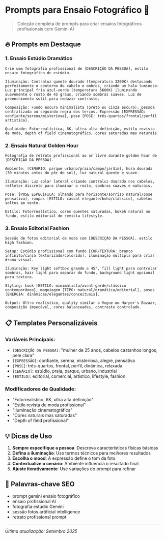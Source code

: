 # Prompts para Ensaio Fotográfico 📸

> Coleção completa de prompts para criar ensaios fotográficos profissionais com Gemini AI

## 🔥 Prompts em Destaque

### 1. Ensaio Estúdio Dramático
```
Crie uma fotografia profissional de [DESCRIÇÃO DA PESSOA], estilo ensaio fotográfico de estúdio.

Iluminação: Contraluz quente dourado (temperatura 3200K) destacando perfeitamente o contorno do cabelo e ombros, criando um halo luminoso. Luz principal fria azul-verde (temperatura 5600K) iluminando suavemente o rosto de 45 graus, criando sombras suaves. Luz de preenchimento sutil para reduzir contraste.

Composição: Fundo escuro minimalista (preto ou cinza escuro), pessoa centralizada ou seguindo regra dos terços. Expressão [EXPRESSÃO: confiante/serena/misteriosa], pose [POSE: três-quartos/frontal/perfil artístico].

Qualidade: Fotorrealística, 8K, ultra alta definição, estilo revista de moda, depth of field cinematográfico, cores saturadas mas naturais.
```

### 2. Ensaio Natural Golden Hour
```
Fotografia de retrato profissional ao ar livre durante golden hour de [DESCRIÇÃO DA PESSOA].

Ambiente: [CENÁRIO: parque urbano/praia/campo/jardim], hora dourada (30 minutos antes do pôr do sol), luz natural quente e suave.

Iluminação: Luz solar lateral criando contraluz dourado nos cabelos, refletor discreto para iluminar o rosto, sombras suaves e naturais.

Pose: [POSE ESPECÍFICA: olhando para horizonte/sorriso natural/pose pensativa], roupas [ESTILO: casual elegante/boho/clássico], cabelos soltos ao vento.

Estilo: Fotorrealístico, cores quentes saturadas, bokeh natural no fundo, estilo editorial de revista lifestyle.
```

### 3. Ensaio Editorial Fashion
```
Sessão de fotos editorial de moda com [DESCRIÇÃO DA PESSOA], estilo high fashion.

Setup: Estúdio profissional com fundo [COR/TEXTURA: branco infinito/cinza texturizado/colorido], iluminação múltipla para criar drama visual.

Iluminação: Key light softbox grande a 45°, fill light para controlar sombras, hair light para separar do fundo, background light opcional para textura.

Styling: Look [ESTILO: minimalista/avant-garde/clássico contemporâneo], maquiagem [TIPO: natural/dramática/editorial], poses [ENERGIA: dinâmicas/elegantes/conceituais].

Output: Ultra realístico, quality similar a Vogue ou Harper's Bazaar, composição impecável, cores balanceadas, contraste controlado.
```

## 📋 Templates Personalizáveis

### Variáveis Principais:
- `[DESCRIÇÃO DA PESSOA]`: "mulher de 25 anos, cabelos castanhos longos, pele clara"
- `[EXPRESSÃO]`: confiante, serena, misteriosa, alegre, pensativa
- `[POSE]`: três-quartos, frontal, perfil, dinâmica, relaxada
- `[CENÁRIO]`: estúdio, praia, parque, urbano, industrial
- `[ESTILO]`: editorial, comercial, artístico, lifestyle, fashion

### Modificadores de Qualidade:
- "Fotorrealístico, 8K, ultra alta definição"
- "Estilo revista de moda profissional"
- "Iluminação cinematográfica"
- "Cores naturais mas saturadas"
- "Depth of field profissional"

## 💡 Dicas de Uso

1. **Sempre especifique a pessoa**: Descreva características físicas básicas
2. **Defina a iluminação**: Use termos técnicos para melhores resultados
3. **Escolha o mood**: A expressão define o tom da foto
4. **Contextualize o cenário**: Ambiente influencia o resultado final
5. **Ajuste iterativamente**: Use variações do prompt para refinar

## 🎯 Palavras-chave SEO
- prompt gemini ensaio fotográfico
- ensaio profissional AI
- fotografia estúdio Gemini
- sessão fotos artificial intelligence
- retrato profissional prompt

---
*Última atualização: Setembro 2025*